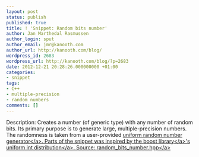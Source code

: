 ```yaml
---
layout: post
status: publish
published: true
title: ! 'Snippet: Random bits number'
author: Jan Marthedal Rasmussen
author_login: sput
author_email: jmr@kanooth.com
author_url: http://kanooth.com/blog/
wordpress_id: 2683
wordpress_url: http://kanooth.com/blog/?p=2683
date: 2012-12-21 20:28:26.000000000 +01:00
categories:
- snippet
tags:
- C++
- multiple-precision
- random numbers
comments: []
---
```

Description: Creates a number (of generic type) with any number of random bits. Its primary purpose is to generate large, multiple-precision numbers. The randomness is taken from a user-provided <a href="http:&#47;&#47;www.boost.org&#47;doc&#47;libs&#47;1_52_0&#47;doc&#47;html&#47;boost_random&#47;reference.html#boost_random.reference.concepts.uniform_random_number_generator">uniform random number generator<&#47;a>. Parts of the snippet was inspired by the <a href="http:&#47;&#47;www.boost.org">boost library<&#47;a>'s <a href="http:&#47;&#47;svn.boost.org&#47;svn&#47;boost&#47;tags&#47;release&#47;Boost_1_52_0&#47;boost&#47;random&#47;uniform_int_distribution.hpp">uniform int distribution<&#47;a>.
Source: <a href="https:&#47;&#47;github.com&#47;janmarthedal&#47;snippets&#47;blob&#47;master&#47;c%2B%2B&#47;kanooth&#47;snippets&#47;random_bits_number.hpp">random_bits_number.hpp<&#47;a>
